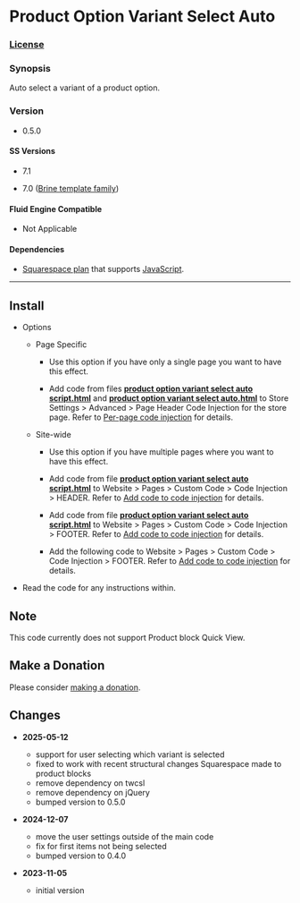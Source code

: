 # Product Option Variant Select Auto

### [License][1]

### Synopsis

Auto select a variant of a product option.

### Version

  * 0.5.0

#### SS Versions

  * 7.1
  
  * 7.0 ([Brine template family][2])

#### Fluid Engine Compatible

  * Not Applicable

#### Dependencies

  * [Squarespace plan][3] that supports [JavaScript][4].

---

## Install

* Options

  * Page Specific
  
    * Use this option if you have only a single page you want to have this
      effect.
      
    * Add code from files **[product option variant select auto
      script.html][5]** and **[product option variant select auto.html][6]** to
      Store Settings > Advanced > Page Header Code Injection for the store page.
      Refer to [Per-page code injection][7] for details.
      
  * Site-wide
  
    * Use this option if you have multiple pages where you want to have this
      effect.
      
    * Add code from file **[product option variant select auto
      script.html][5]** to Website > Pages > Custom Code > Code Injection >
      HEADER. Refer to [Add code to code injection][8] for details.
      
    * Add code from file **[product option variant select auto script.html][6]**
      to Website > Pages > Custom Code > Code Injection > FOOTER. Refer to [Add
      code to code injection][8] for details.
      
    * Add the following code to Website > Pages > Custom Code >
      Code Injection > FOOTER. Refer to [Add code to code injection][8] for
      details.
      
* Read the code for any instructions within.

## Note

This code currently does not support Product block Quick View.

## Make a Donation

Please consider [making a donation][9].

## Changes

* **2025-05-12**

  * support for user selecting which variant is selected
  * fixed to work with recent structural changes Squarespace made to product
    blocks
  * remove dependency on twcsl
  * remove dependency on jQuery
  * bumped version to 0.5.0
  
* **2024-12-07**

  * move the user settings outside of the main code
  * fix for first items not being selected
  * bumped version to 0.4.0
  
* **2023-11-05**

  * initial version

[1]: https://github.com/tomsWebConsulting/twcsl/blob/main/LICENSE.txt#L1
[2]: https://support.squarespace.com/hc/en-us/articles/212512738-Brine-template-family
[3]: https://www.squarespace.com/pricing
[4]: https://en.wikipedia.org/wiki/JavaScript
[5]: product%20option%20variant%20select%20auto%20script.html#L1
[6]: product%20option%20variant%20select%20auto.html#L1
[7]: https://support.squarespace.com/hc/en-us/articles/205815908-Using-code-injection#toc-per-page-code-injection
[8]: https://support.squarespace.com/hc/en-us/articles/205815908-Using-code-injection#toc-add-code-to-code-injection
[9]: https://github.com/tomsWebConsulting/twcsl#make-a-donation
